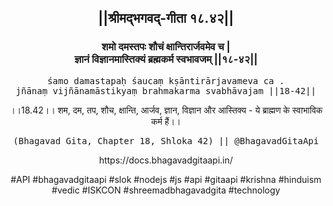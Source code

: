 <center><h2>||श्रीमद्‍भगवद्‍-गीता १८.४२||</h2>
<h3>शमो दमस्तपः शौचं क्षान्तिरार्जवमेव च |<br/>ज्ञानं विज्ञानमास्तिक्यं ब्रह्मकर्म स्वभावजम् ||१८-४२||</h3>
<pre>śamo damastapaḥ śaucaṃ kṣāntirārjavameva ca .<br/>jñānaṃ vijñānamāstikyaṃ brahmakarma svabhāvajam ||18-42||</pre>
<p>।।18.42।। शम, दम, तप, शौच, क्षान्ति, आर्जव, ज्ञान, विज्ञान और आस्तिक्य - ये ब्राह्मण के स्वाभाविक कर्म हैं।।</p>
<pre>(Bhagavad Gita, Chapter 18, Shloka 42) || @BhagavadGitaApi</pre><p>https://docs.bhagavadgitaapi.in/</p><p>#API #bhagavadgitaapi #slok #nodejs #js #api #gitaapi #krishna #hinduism #vedic #ISKCON #shreemadbhagavadgita #technology</p></center>